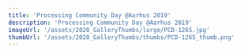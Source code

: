 ```yaml
---
title: 'Processing Community Day @Aarhus 2019'
description: 'Processing Community Day @Aarhus 2019'
imageUrl: '/assets/2020_GalleryThumbs/large/PCD-1265.jpg'
thumbUrl: '/assets/2020_GalleryThumbs/thumbs/PCD-1265_thumb.png'
---
```

